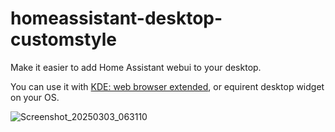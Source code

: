 # homeassistant-desktop-customstyle

Make it easier to add Home Assistant webui to your desktop.

You can use it with [KDE: web browser extended](https://github.com/leohearts/web-browser-extended), or equirent desktop widget on your OS.

![Screenshot_20250303_063110](https://github.com/user-attachments/assets/568c429a-091d-4b53-bdb1-fffd57ff6d49)
